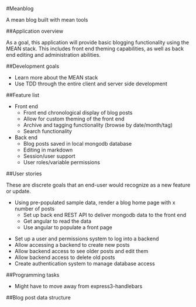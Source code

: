 #Meanblog

A mean blog built with mean tools

##Application overview

As a goal, this application will provide basic blogging functionality using the MEAN stack. This includes front end theming capabilities, as well as back end editing and administration abilities.

##Development goals

 - Learn more about the MEAN stack
 - Use TDD through the entire client and server side development

##Feature list

 - Front end
	 - Front end chronological display of blog posts
	 - Allow for custom theming of the front end
	 - Archive and tagging functionality (browse by date/month/tag)
	 - Search functionality
 - Back end
 	- Blog posts saved in local mongodb database
 	- Editing in markdown
 	- Session/user support
 	- User roles/variable permissions

##User stories

These are discrete goals that an end-user would recognize as a new feature or update.
 * Using pre-populated sample data, render a blog home page with x number of posts
 	* Set up back end REST API to deliver mongodb data to the front end
 	- Get angular to read the data
 	- Use angular to populate a front page
 - Set up a user and permissions system to log into a backend
 - Allow accessing a backend to create new posts
 - Allow backend access to see older posts and edit them
 - Allow backend access to delete old posts
 - Create authentication system to manage database access

##Programming tasks

 - Might have to move away from express3-handlebars


##Blog post data structure